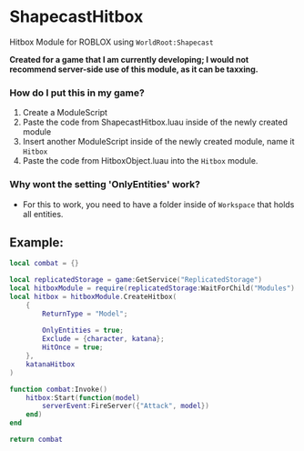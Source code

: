 # ShapecastHitbox
Hitbox Module for ROBLOX using `WorldRoot:Shapecast`

**Created for a game that I am currently developing; I would not recommend server-side use of this module, as it can be taxxing.**

### How do I put this in my game?
1. Create a ModuleScript
2. Paste the code from ShapecastHitbox.luau inside of the newly created module
3. Insert another ModuleScript inside of the newly created module, name it `Hitbox`
4. Paste the code from HitboxObject.luau into the `Hitbox` module.

### Why wont the setting 'OnlyEntities' work?
- For this to work, you need to have a folder inside of `Workspace` that holds all entities.

## Example:
```lua
local combat = {}

local replicatedStorage = game:GetService("ReplicatedStorage")
local hitboxModule = require(replicatedStorage:WaitForChild("Modules"):WaitForChild("ShapecastHitbox"))
local hitbox = hitboxModule.CreateHitbox(
	{
		ReturnType = "Model";
		
		OnlyEntities = true;
		Exclude = {character, katana};
		HitOnce = true;
	},
	katanaHitbox
)

function combat:Invoke()
	hitbox:Start(function(model)
		serverEvent:FireServer({"Attack", model})
	end)
end

return combat
```
